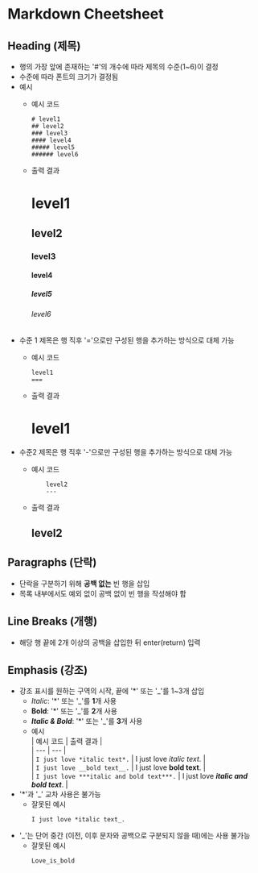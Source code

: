 # Markdown Cheetsheet
## Heading (제목)
* 행의 가장 앞에 존재하는 '#'의 개수에 따라 제목의 수준(1~6)이 결정  
* 수준에 따라 폰트의 크기가 결정됨  
* 예시  
    * 예시 코드  
        ```
        # level1
        ## level2
        ### level3
        #### level4
        ##### level5
        ###### level6
        ```
    * 출력 결과  

        # level1
        ## level2
        ### level3
        #### level4
        ##### level5
        ###### level6
* 수준 1 제목은 행 직후 '='으로만 구성된 행을 추가하는 방식으로 대체 가능  
    * 예시 코드  
        ```
        level1
        ===
        ```
    * 출력 결과  

        level1
        ===
* 수준2 제목은 행 직후 '-'으로만 구성된 행을 추가하는 방식으로 대체 가능  
    * 예시 코드  
        ```
            level2
            ---
        ```
    * 출력 결과  

        level2
        ---
## Paragraphs (단락)
* 단락을 구분하기 위해 **공백 없는** 빈 행을 삽입  
* 목록 내부에서도 예외 없이 공백 없이 빈 행을 작성해야 함  
## Line Breaks (개행)
* 해당 행 끝에 2개 이상의 공백을 삽입한 뒤 enter(return) 입력  
## Emphasis (강조)
* 강조 표시를 원하는 구역의 시작, 끝에 '*' 또는 '_'를 1~3개 삽입  
    * *Italic*: '*' 또는 '_'를 **1**개 사용  
    * **Bold**: '*' 또는 '_'를 **2**개 사용  
    * ***Italic & Bold***: '*' 또는 '_'를 **3**개 사용  
    * 예시  
        | 예시 코드 | 출력 결과 |  
        | --- | --- |  
        | `I just love *italic text*.` | I just love *italic text*. |  
        | `I just love __bold text__.` |  I just love __bold text__. |  
        | `I just love ***italic and bold text***.` | I just love ***italic and bold text***. |  
* '*'과 '_' 교차 사용은 불가능  
    * 잘못된 예시  
        ```
        I just love *italic text_.
        ```
* '_'는 단어 중간 (이전, 이후 문자와 공백으로 구분되지 않을 때)에는 사용 불가능  
    * 잘못된 예시  
        ```
        Love_is_bold
        ```
